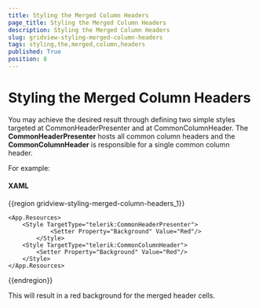 ```yaml
---
title: Styling the Merged Column Headers
page_title: Styling the Merged Column Headers
description: Styling the Merged Column Headers
slug: gridview-styling-merged-column-headers
tags: styling,the,merged,column,headers
published: True
position: 8
---
```


# Styling the Merged Column Headers


You may achieve the desired result through defining two simple styles targeted at CommonHeaderPresenter and at CommonColumnHeader. The __CommonHeaderPresenter__ hosts all common column headers and the __CommonColumnHeader__ is responsible for a single common column header. 

For example:

#### __XAML__

{{region gridview-styling-merged-column-headers_1}}

	<App.Resources>
		<Style TargetType="telerik:CommonHeaderPresenter">
	            <Setter Property="Background" Value="Red"/>
	        </Style>
		<Style TargetType="telerik:CommonColumnHeader">
			<Setter Property="Background" Value="Red"/>
		</Style>
	</App.Resources>
{{endregion}}

This will result in a red background for the merged header cells.
